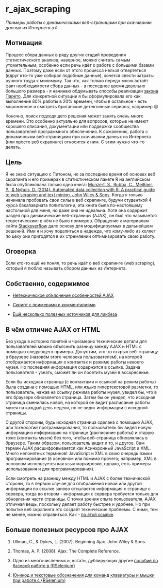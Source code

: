 # r_ajax_scraping
*Примеры работы с динамическими веб-страницами при скачивании данных из Интернета в `R`*

## Мотивация
Процесс сбора данных в ряду других стадий проведения статистического анализа, наверное, можно считать самым утомительным, особенно если речь идёт о работе с большими базами данных. Поэтому даже если от этого процесса нельзя отвертеться (вдруг кто-то уже собирал подобные данные), хочется свести затраты ручного труда к минимуму. Так что, как только передо мною встаёт факт необходимости сбора данных - в последнее время довольно большого размера - я начинаю обдумывать способы реализации [закона Парето](https://ru.wikipedia.org/wiki/Закон_Парето). Для конкретной ситуации я бы сформулировала его как выполнение 80% работы в 20% времени, чтобы в остальное - есть мороженное и смотреть британские детективные сериалы, например :smile:

Конечно, поиск подходящего решения может занять очень много времени. Это особенно актуально для вопросов, которые не имеют хорошего описания, документации или поддержки сообщества пользователей программного обеспечения. К сожалению, работа с динамичными веб-страницами при скачивании данных из Интернета (или просто веб скрапинге) относится к ним. С этим нужно что-то делать.

## Цель
Я не знаю ситуацию с Питоном, но за последнее время об основах веб скрапинга и его примерах в статистическом пакете R на английском была опубликована только одна книга: [Munzert, S., Rubba, C., Meißner, P., & Nyhuis, D. (2014). Automated data collection with R: A practical guide to web scraping and text mining. John Wiley & Sons](https://onlinelibrary.wiley.com/doi/book/10.1002/9781118834732). Когда я только начинала пробовать свои силы в веб скрапинге, будучи студенткой 4 курса бакалавриата политологии, эта книга была по-настоящему настольной для меня, но даже она не идеальна. Хотя она содержит раздел про динамические веб-страницы (AJAX), он был что называется теоретическим: в нём не было примеров. Обращение к материалам сайта [Stackoverflow](https://stackoverflow.com/) дало основу для модифицируемых в дальнейшем решений. Ими я и хочу поделиться в надежде, что кому-либо из коллег по цеху они пригодятся в их стремлении оптимизировать свою работу.

## Оговорка
Если кто-то ещё не понял, то речь идёт о веб скрапинге (web scraping), который я люблю называть сбором данных из Интернета.

## Собственно, содержимое

* [Нетехническое объяснение особенностей AJAX](#В-чём-отличие-ajax-от-html)

* [Скрипт с примерами и комментариями](ajax_examples.Rmd)

* [Ещё несколько полезных источников для ликбеза](#Больше-полезных-ресурсов-про-ajax)

## В чём отличие AJAX от HTML
Без ухода в историю понятий и чрезмерно технические детали для пользователей можно объяснить разницу между AJAX и HTML с помощью следующего примера. Допустим, кто-то открыл веб-страницу в браузере (назовём этого человека пользователем), на которой отображается информация о контактах и режиме работы некоего музея. Но последняя информация содержится в ссылке. Задача пользователя - узнать, сможет ли он посетить музей в воскресенье.

Если бы исходная страница (с контактами и ссылкой на режим работы) была создана с помощью HTML, или *языка* гипертекстовой разметки, то пользователь, нажав на ссылку режима работы музея, увидел бы, что в его браузере обновляется страница. Затем бы он увидел, что исходная страница сменилась новой, на которой он видит расписание работы музея на каждый день недели, но не видит информации с исходной страницы.

С другой стороны, будь исходная страница сделана с помощью AJAX, или *технологий* программирования, то пользователь бы видел новую информацию информацию на странице (расписание работы) и старую тоже (контакты музея) без того, чтобы веб-страница обновлялась в браузере. Таким образом, пользователь видит и то, и другое. Сам термин AJAX расшифровывается как Асинхронный JavaScript и XML. Много непонятных терминов! JavaScript и XML в свою очередь языки программирования (в основном или помимо прочего; например, XML в основном используется как язык маркировки, однако, есть примеры использования и для программирования). 

Если смотреть на разницу между HTML и AJAX с более технической стороны, то в первом случае для отображения новой или другой информации по ссылке заново отсылается информация о странице с сервера, тогда во втором - информация с сервера требуется только для обновления части страницы. С точки зрения опыта пользователя, AJAX отличная вещь, поскольку делает работу быстрее и удобнее. Но при попытке веб скрапинга это создаёт технические проблемы. С ними, тем не менее, можно справиться. Как - [по этой ссылке](ajax_examples.Rmd).

## Больше полезных ресурсов про AJAX

1. Ullman, C., & Dykes, L. (2007). Beginning Ajax. John Wiley & Sons.

2. Thomas, A. P. (2008). Ajax: The Complete Reference.

3. Одно из многочисленных и, кстати, дублирующих другие [пособий по базовой работе в {RSelenium}](http://rpubs.com/johndharrison/12843)

4. [Юникод и текстовые обозначения для команд клавиатуры и мышки при работе с {RSelenium}](https://github.com/ropensci/RSelenium/blob/master/R/selKeys-data.R#L24)
